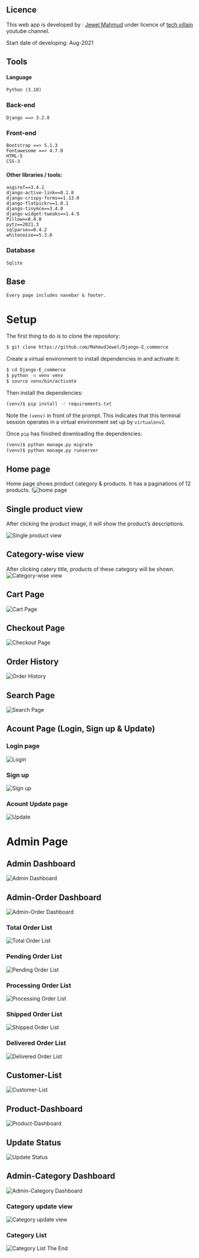 ﻿## Licence
This web app is developed by : [Jewel Mahmud](https://mahmudjewel.herokuapp.com/
) under licence of [tech villain](https://www.youtube.com/channel/UCJCdq7lWqB7M5b16UatoTEw) youtube channel.

Start date of developing: Aug-2021
## Tools
#### Language
	Python (3.10)

### Back-end
	Django ==> 3.2.8

### Front-end
	Bootstrap ==> 5.1.3
	Fontawesome ==> 4.7.0
	HTML-5
	CSS-3

#### Other libraries / tools:
	asgiref==3.4.1
	django-active-link==0.1.8
	django-crispy-forms==1.13.0
	django-flatpickr==1.0.1
	django-tinymce==3.4.0
	django-widget-tweaks==1.4.9
	Pillow==8.4.0
	pytz==2021.3
	sqlparse==0.4.2
	whitenoise==5.3.0
### Database
	Sqlite

## Base
	Every page includes navebar & footer.

# Setup
The first thing to do is to clone the repository:
```sh
$ git clone https://github.com/MahmudJewel/Django-E_commerce
```

Create a virtual environment to install dependencies in and activate it:
```sh
$ cd Django-E_commerce
$ python -m venv venv
$ source venv/bin/activate
```
Then install the dependencies:
```sh
(venv)$ pip install -r requirements.txt
```
Note the `(venv)` in front of the prompt. This indicates that this terminal
session operates in a virtual environment set up by `virtualenv2`.

Once `pip` has finished downloading the dependencies:
```sh
(venv)$ python manage.py migrate
(venv)$ python manage.py runserver
```

## Home page
Home page shows product category & products. It has a paginations of 12 products.
!![home page](https://github.com/MahmudJewel/E_commerce-frontend/blob/main/screenshot%20of%20django%20project/1-home.png)

## Single product view
After clicking the product image, it will show the product’s descriptions.

![Single product view](https://github.com/MahmudJewel/E_commerce-frontend/blob/main/screenshot%20of%20django%20project/2-single_product2.png)


## Category-wise view
After clicking catery title, products of these category will be shown.
![Category-wise view](https://github.com/MahmudJewel/E_commerce-frontend/blob/main/screenshot%20of%20django%20project/3-product%20on%20categories.png)
## Cart Page
![Cart Page](https://github.com/MahmudJewel/E_commerce-frontend/blob/main/screenshot%20of%20django%20project/4-cart_page.png)
## Checkout Page
![Checkout Page](https://github.com/MahmudJewel/E_commerce-frontend/blob/main/screenshot%20of%20django%20project/5-checkout.png)
## Order History
![Order History](https://github.com/MahmudJewel/E_commerce-frontend/blob/main/screenshot%20of%20django%20project/6-order%20history.png)
## Search Page
![Search Page](https://github.com/MahmudJewel/E_commerce-frontend/blob/main/screenshot%20of%20django%20project/7-search%20page.png)
## Acount Page (Login, Sign up & Update)
###  Login page
![Login](https://github.com/MahmudJewel/E_commerce-frontend/blob/main/screenshot%20of%20django%20project/login%20page.png)
###  Sign up
![Sign up](https://github.com/MahmudJewel/E_commerce-frontend/blob/main/screenshot%20of%20django%20project/signup%20page.png)
###  Acount Update page
![Update](https://github.com/MahmudJewel/E_commerce-frontend/blob/main/screenshot%20of%20django%20project/student%20update%20form.png)	

# Admin Page
## Admin Dashboard
![Admin Dashboard](https://github.com/MahmudJewel/E_commerce-frontend/blob/main/screenshot%20of%20django%20project/admin/1-admin-dash.png)
## Admin-Order Dashboard
![Admin-Order Dashboard](https://github.com/MahmudJewel/E_commerce-frontend/blob/main/screenshot%20of%20django%20project/admin/2.1-order-dash.png)
### Total Order List
![Total Order List](https://github.com/MahmudJewel/E_commerce-frontend/blob/main/screenshot%20of%20django%20project/admin/2.2-order_total.png)
### Pending Order List
![Pending Order List](https://github.com/MahmudJewel/E_commerce-frontend/blob/main/screenshot%20of%20django%20project/admin/2.3-order_pending.png)
### Processing Order List
![Processing Order List](https://github.com/MahmudJewel/E_commerce-frontend/blob/main/screenshot%20of%20django%20project/admin/2.4-order_processing.png)
### Shipped Order List
![Shipped Order List](https://github.com/MahmudJewel/E_commerce-frontend/blob/main/screenshot%20of%20django%20project/admin/2.5-order_shipped.png)
### Delivered Order List
![Delivered Order List](https://github.com/MahmudJewel/E_commerce-frontend/blob/main/screenshot%20of%20django%20project/admin/2.6-order_delivered.png)
## Customer-List
![Customer-List](https://github.com/MahmudJewel/E_commerce-frontend/blob/main/screenshot%20of%20django%20project/admin/3.0-customer.png)
## Product-Dashboard
![Product-Dashboard](https://github.com/MahmudJewel/E_commerce-frontend/blob/main/screenshot%20of%20django%20project/admin/4.0-product-list.png)
## Update Status
![Update Status](https://github.com/MahmudJewel/E_commerce-frontend/blob/main/screenshot%20of%20django%20project/admin/4.1-update-status.png)
## Admin-Category Dashboard
![Admin-Category Dashboard](https://github.com/MahmudJewel/E_commerce-frontend/blob/main/screenshot%20of%20django%20project/admin/5.0-category-dash.png)
### Category update view
![Category update view](https://github.com/MahmudJewel/E_commerce-frontend/blob/main/screenshot%20of%20django%20project/admin/5.1-category_update.png)
### Category List
![Category List](https://github.com/MahmudJewel/E_commerce-frontend/blob/main/screenshot%20of%20django%20project/admin/5.2-category_view.png)
The End


